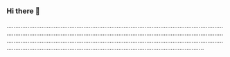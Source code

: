 ### Hi there 👋

.....................................................................................................................................................................................................................................................................................................................................................................................................................................................................................................